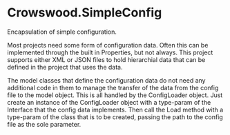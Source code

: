 # Crowswood.SimpleConfig
Encapsulation of simple configuration.

Most projects need some form of configuration data. Often this can be implemented through the built in Properties, but not always.
This project supports either XML or JSON files to hold hierarchial data that can be defined in the project that uses the data.

The model classes that define the configuration data do not need any additional code in them to manage the transfer of the data from the config file to the model object.
This is all handled by the ConfigLoader object. Just create an instance of the ConfigLoader object with a type-param of the Interface that the config data implements.
Then call the Load method with a type-param of the class that is to be created, passing the path to the config file as the sole parameter.
